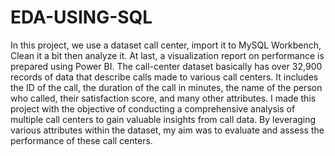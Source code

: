 # EDA-USING-SQL
In this project, we use a dataset call center, import it to MySQL Workbench, Clean it a bit then analyze it. At last, a visualization report on performance is prepared using Power BI.
The call-center dataset basically has over 32,900 records of data that describe calls made to various call centers. It includes the ID of the call, the duration of the call in minutes, the name of the person who called, their satisfaction score, and many other attributes.
I made this project with the objective of conducting a comprehensive analysis of multiple call centers to gain valuable insights from call data. By leveraging various attributes within the dataset, my aim was to evaluate and assess the performance of these call centers.
